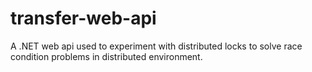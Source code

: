 # transfer-web-api
A .NET web api used to experiment with distributed locks to solve race condition problems in  distributed environment.
